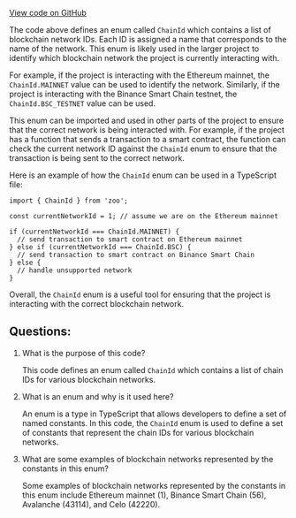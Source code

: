 [View code on GitHub](zoo-labs/zoo/blob/master/zdk/src/enums/ChainId.ts)

The code above defines an enum called `ChainId` which contains a list of blockchain network IDs. Each ID is assigned a name that corresponds to the name of the network. This enum is likely used in the larger project to identify which blockchain network the project is currently interacting with.

For example, if the project is interacting with the Ethereum mainnet, the `ChainId.MAINNET` value can be used to identify the network. Similarly, if the project is interacting with the Binance Smart Chain testnet, the `ChainId.BSC_TESTNET` value can be used.

This enum can be imported and used in other parts of the project to ensure that the correct network is being interacted with. For example, if the project has a function that sends a transaction to a smart contract, the function can check the current network ID against the `ChainId` enum to ensure that the transaction is being sent to the correct network.

Here is an example of how the `ChainId` enum can be used in a TypeScript file:

```
import { ChainId } from 'zoo';

const currentNetworkId = 1; // assume we are on the Ethereum mainnet

if (currentNetworkId === ChainId.MAINNET) {
  // send transaction to smart contract on Ethereum mainnet
} else if (currentNetworkId === ChainId.BSC) {
  // send transaction to smart contract on Binance Smart Chain
} else {
  // handle unsupported network
}
```

Overall, the `ChainId` enum is a useful tool for ensuring that the project is interacting with the correct blockchain network.
## Questions: 
 1. What is the purpose of this code?
    
    This code defines an enum called `ChainId` which contains a list of chain IDs for various blockchain networks.

2. What is an enum and why is it used here?
    
    An enum is a type in TypeScript that allows developers to define a set of named constants. In this code, the `ChainId` enum is used to define a set of constants that represent the chain IDs for various blockchain networks.

3. What are some examples of blockchain networks represented by the constants in this enum?
    
    Some examples of blockchain networks represented by the constants in this enum include Ethereum mainnet (1), Binance Smart Chain (56), Avalanche (43114), and Celo (42220).